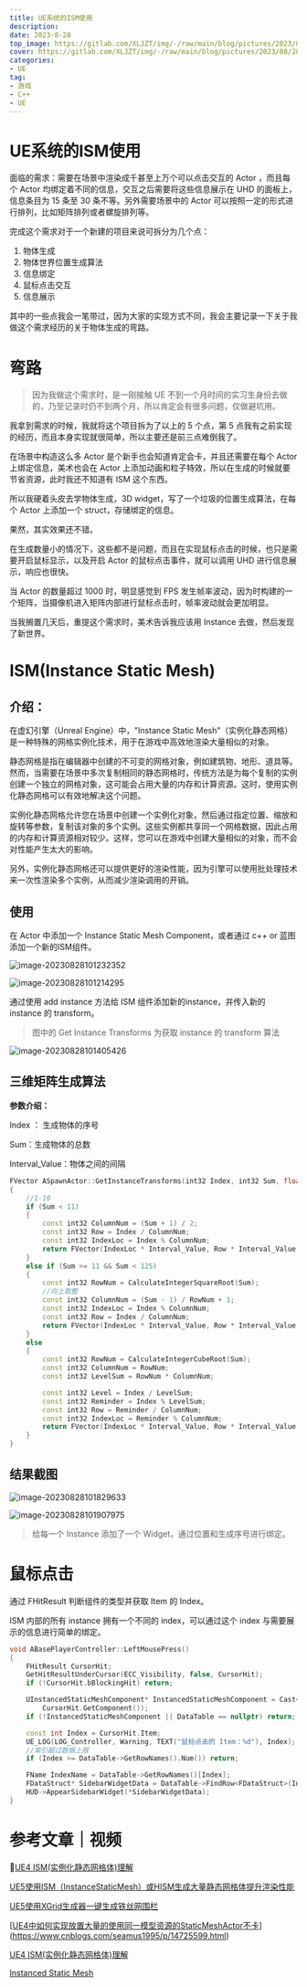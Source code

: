 ```yaml
---
title: UE系统的ISM使用
description: 
date: 2023-8-28
top_image: https://gitlab.com/XLJZT/img/-/raw/main/blog/pictures/2023/08/28_10_29_45_image-20230828101232352.png
cover: https://gitlab.com/XLJZT/img/-/raw/main/blog/pictures/2023/08/28_10_29_45_image-20230828101232352.png
categories: 
- UE
tag: 
- 游戏
- C++
- UE
---
```


# UE系统的ISM使用

 面临的需求：需要在场景中渲染成千甚至上万个可以点击交互的 Actor ，而且每个 Actor 均绑定着不同的信息，交互之后需要将这些信息展示在 UHD 的面板上，信息条目为 15 条至 30 条不等。另外需要场景中的 Actor 可以按照一定的形式进行排列，比如矩阵排列或者螺旋排列等。

完成这个需求对于一个新建的项目来说可拆分为几个点：

1. 物体生成
2. 物体世界位置生成算法
3. 信息绑定
4. 鼠标点击交互
5. 信息展示

其中的一些点我会一笔带过，因为大家的实现方式不同，我会主要记录一下关于我做这个需求经历的关于物体生成的弯路。

# 弯路

> 因为我做这个需求时，是一刚接触 UE 不到一个月时间的实习生身份去做的，乃至记录时仍不到两个月，所以肯定会有很多问题，仅做避坑用。

我拿到需求的时候，我就将这个项目拆为了以上的 5 个点，第 5 点我有之前实现的经历，而且本身实现就很简单，所以主要还是前三点难倒我了。

在场景中构造这么多 Actor 是个新手也会知道肯定会卡，并且还需要在每个 Actor 上绑定信息，美术也会在 Actor 上添加动画和粒子特效，所以在生成的时候就要节省资源，此时我还不知道有 ISM 这个东西。

所以我硬着头皮去学物体生成，3D widget，写了一个垃圾的位置生成算法，在每个 Actor 上添加一个 struct，存储绑定的信息。

果然，其实效果还不错。

在生成数量小的情况下，这些都不是问题，而且在实现鼠标点击的时候，也只是需要开启鼠标显示，以及开启 Actor 的鼠标点击事件，就可以调用 UHD 进行信息展示，响应也很快。

当 Actor 的数量超过 1000 时，明显感觉到 FPS 发生帧率波动，因为时构建的一个矩阵，当摄像机进入矩阵内部进行鼠标点击时，帧率波动就会更加明显。

当我搁置几天后，重提这个需求时，美术告诉我应该用 Instance 去做，然后发现了新世界。

# ISM(Instance Static Mesh)

## 介绍：

在虚幻引擎（Unreal Engine）中，"Instance Static Mesh"（实例化静态网格）是一种特殊的网格实例化技术，用于在游戏中高效地渲染大量相似的对象。

静态网格是指在编辑器中创建的不可变的网格对象，例如建筑物、地形、道具等。然而，当需要在场景中多次复制相同的静态网格时，传统方法是为每个复制的实例创建一个独立的网格对象，这可能会占用大量的内存和计算资源。这时，使用实例化静态网格可以有效地解决这个问题。

实例化静态网格允许您在场景中创建一个实例化对象，然后通过指定位置、缩放和旋转等参数，复制该对象的多个实例。这些实例都共享同一个网格数据，因此占用的内存和计算资源相对较少。这样，您可以在游戏中创建大量相似的对象，而不会对性能产生太大的影响。

另外，实例化静态网格还可以提供更好的渲染性能，因为引擎可以使用批处理技术来一次性渲染多个实例，从而减少渲染调用的开销。

## 使用

在 Actor 中添加一个 Instance Static Mesh Component，或者通过 c++ or 蓝图添加一个新的ISM组件。

![image-20230828101232352](https://gitlab.com/XLJZT/img/-/raw/main/blog/pictures/2023/08/28_10_29_45_image-20230828101232352.png)

![image-20230828101214295](https://gitlab.com/XLJZT/img/-/raw/main/blog/pictures/2023/08/28_10_29_53_image-20230828101214295.png)

通过使用 add instance 方法给 ISM 组件添加新的instance，并传入新的 instance 的 transform。

>图中的 Get Instance Transforms 为获取 instance 的 transform 算法

![image-20230828101405426](https://gitlab.com/XLJZT/img/-/raw/main/blog/pictures/2023/08/28_10_29_55_image-20230828101405426.png)

## 三维矩阵生成算法

**参数介绍：**

Index ： 生成物体的序号

Sum：生成物体的总数

Interval_Value：物体之间的间隔

```c++
FVector ASpawnActor::GetInstanceTransforms(int32 Index, int32 Sum, float Interval_Value)
{
	//1-10
	if (Sum < 11)
	{
		const int32 ColumnNum = (Sum + 1) / 2;
		const int32 Row = Index / ColumnNum;
		const int32 IndexLoc = Index % ColumnNum;
		return FVector(IndexLoc * Interval_Value, Row * Interval_Value, 0.f);
	}
	else if (Sum >= 11 && Sum < 125)
	{
		const int32 RowNum = CalculateIntegerSquareRoot(Sum);
		//向上取整
		const int32 ColumnNum = (Sum - 1) / RowNum + 1;
		const int32 IndexLoc = Index % ColumnNum;
		const int32 Row = Index / ColumnNum;
		return FVector(IndexLoc * Interval_Value, Row * Interval_Value, 0.f);
	}
	else
	{
		const int32 RowNum = CalculateIntegerCubeRoot(Sum);
		const int32 ColumnNum = RowNum;
		const int32 LevelSum = RowNum * ColumnNum;

		const int32 Level = Index / LevelSum;
		const int32 Reminder = Index % LevelSum;
		const int32 Row = Reminder / ColumnNum;
		const int32 IndexLoc = Reminder % ColumnNum;
		return FVector(IndexLoc * Interval_Value, Row * Interval_Value, Level * Interval_Value);
	}
}

```

## 结果截图

![image-20230828101829633](https://gitlab.com/XLJZT/img/-/raw/main/blog/pictures/2023/08/28_10_30_8_image-20230828101829633.png)

![image-20230828101907975](https://gitlab.com/XLJZT/img/-/raw/main/blog/pictures/2023/08/28_10_30_18_image-20230828101907975.png)

>给每一个 Instance 添加了一个 Widget，通过位置和生成序号进行绑定。

# 鼠标点击

通过 FHitResult 判断组件的类型并获取 Item 的 Index。

ISM 内部的所有 instance 拥有一个不同的 index，可以通过这个 index 与需要展示的信息进行简单的绑定。

```c++
void ABasePlayerController::LeftMousePress()
{
	FHitResult CursorHit;
	GetHitResultUnderCursor(ECC_Visibility, false, CursorHit);
	if (!CursorHit.bBlockingHit) return;

	UInstancedStaticMeshComponent* InstancedStaticMeshComponent = Cast<UInstancedStaticMeshComponent>(
		CursorHit.GetComponent());
	if (!InstancedStaticMeshComponent || DataTable == nullptr) return;

	const int Index = CursorHit.Item;
	UE_LOG(LOG_Controller, Warning, TEXT("鼠标点击的 Item：%d"), Index);
	//索引超过数据上限
	if (Index >= DataTable->GetRowNames().Num()) return;

	FName IndexName = DataTable->GetRowNames()[Index];
	FDataStruct* SidebarWidgetData = DataTable->FindRow<FDataStruct>(IndexName,TEXT(""));
	HUD->AppearSidebarWidget(*SidebarWidgetData);
}
```



# 参考文章｜视频

🌟[UE4 ISM(实例化静态网格体)理解](https://zwcloud.net/#blog/112)

[UE5使用ISM（InstanceStaticMesh）或HISM生成大量静态网格体提升渲染性能](https://www.bilibili.com/read/cv19015625)

[UE5使用XGrid生成器一键生成铁丝网围栏](https://www.bilibili.com/video/BV1Fe4y1U7PL/?vd_source=cb5794df42f8077181bc5f31958ae7df)

[[UE4中如何实现放置大量的使用同一模型资源的StaticMeshActor不卡](https://www.cnblogs.com/seamus1995/p/14725599.html)](https://www.cnblogs.com/seamus1995/p/14725599.html)

[UE4 ISM(实例化静态网格体)理解](https://zhuanlan.zhihu.com/p/339732645)

[Instanced Static Mesh](https://docs.unrealengine.com/4.27/en-US/BlueprintAPI/Components/InstancedStaticMesh/)
